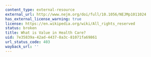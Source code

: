 ```yaml
---
content_type: external-resource
external_url: http://www.nejm.org/doi/full/10.1056/NEJMp1011024
has_external_license_warning: true
license: https://en.wikipedia.org/wiki/All_rights_reserved
status: broken
title: What is Value in Health Care?
uid: 7e35839a-42ad-4437-8a3c-81071fa69861
url_status_code: 403
wayback_url: ''
---
```

